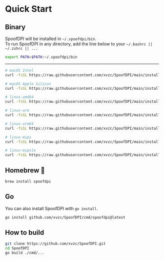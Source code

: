 # Quick Start

## Binary
SpoofDPI will be installed in `~/.spoofdpi/bin`.  
To run SpoofDPI in any directory, add the line below to your `~/.bashrc || ~/.zshrc || ...`
```bash
export PATH=$PATH:~/.spoofdpi/bin
```
---
```bash
# macOS Intel
curl -fsSL https://raw.githubusercontent.com/xvzc/SpoofDPI/main/install.sh | bash -s darwin-amd64

# macOS Apple Silicon
curl -fsSL https://raw.githubusercontent.com/xvzc/SpoofDPI/main/install.sh | bash -s darwin-arm64

# linux-amd64
curl -fsSL https://raw.githubusercontent.com/xvzc/SpoofDPI/main/install.sh | bash -s linux-amd64

# linux-arm
curl -fsSL https://raw.githubusercontent.com/xvzc/SpoofDPI/main/install.sh | bash -s linux-arm

# linux-arm64
curl -fsSL https://raw.githubusercontent.com/xvzc/SpoofDPI/main/install.sh | bash -s linux-arm64

# linux-mips
curl -fsSL https://raw.githubusercontent.com/xvzc/SpoofDPI/main/install.sh | bash -s linux-mips

# linux-mipsle
curl -fsSL https://raw.githubusercontent.com/xvzc/SpoofDPI/main/install.sh | bash -s linux-mipsle
```

## Homebrew 🍻
```bash
brew install spoofdpi
```

## Go
You can also install SpoofDPI with `go install`.
```bash
go install github.com/xvzc/SpoofDPI/cmd/spoofdpi@latest
```

## How to build

```bash
git clone https://github.com/xvzc/SpoofDPI.git
cd SpoofDPI
go build ./cmd/...
```
